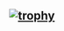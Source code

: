 [![trophy](https://github-profile-trophy.vercel.app/?username=DatFrenchNerd&theme=buddhism)](https://github.com/ryo-ma/github-profile-trophy)
-
